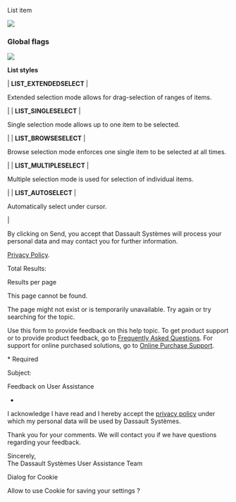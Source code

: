 List item

![](https://help.3ds.com/2023/English/DSSIMULIA_Established/SIMACAERefImages/gui-fxlistitem.png)

### Global flags  
![](https://help.3ds.com/2023/English/DSSIMULIA_Established/IconsReference/butix_top_wline.png)


**List styles**

| **LIST_EXTENDEDSELECT** | 

Extended selection mode allows for drag-selection of ranges of items.

 |
| **LIST_SINGLESELECT** | 

Single selection mode allows up to one item to be selected.

 |
| **LIST_BROWSESELECT** | 

Browse selection mode enforces one single item to be selected at all times.

 |
| **LIST_MULTIPLESELECT** | 

Multiple selection mode is used for selection of individual items.

 |
| **LIST_AUTOSELECT** | 

Automatically select under cursor.

 |

By clicking on Send, you accept that Dassault Systèmes will process your personal data and may contact you for further information.

[Privacy Policy](https://www.3ds.com/privacy-policy).

Total Results:

Results per page

This page cannot be found.

The page might not exist or is temporarily unavailable. Try again or try searching for the topic.

Use this form to provide feedback on this help topic. To get product support or to provide product feedback, go to [Frequently Asked Questions](https://3ds.one/PO). For support for online purchased solutions, go to [Online Purchase Support](https://3ds.one/Q8).

\* Required

Subject:

Feedback on User Assistance

*

I acknowledge I have read and I hereby accept the [privacy policy](https://www.3ds.com/privacy-policy) under which my personal data will be used by Dassault Systèmes.

Thank you for your comments. We will contact you if we have questions regarding your feedback.

Sincerely,  
The Dassault Systèmes User Assistance Team

Dialog for Cookie

Allow to use Cookie for saving your settings ?